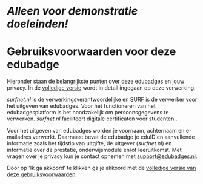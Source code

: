 # *Alleen voor demonstratie doeleinden!*
# Gebruiksvoorwaarden voor deze edubadge

Hieronder staan de belangrijkste punten over deze edubadges en jouw privacy. In de [volledige versie](https://raw.githubusercontent.com/edubadges/privacy/master/surfnet.nl/informal-edubadges-agreement-nl.md) wordt in detail ingegaan op deze verwerking.

*surfnet.nl* is de verwerkingsverantwoordelijke en SURF is de verwerker voor het uitgeven van edubadges. Voor het functioneren van het edubadgesplatform is het noodzakelijk om persoonsgegevens te verwerken. *surfnet.nl* faciliteert digitale certificaten voor studenten..

Voor het uitgeven van edubadges worden je voornaam, achternaam en e-mailadres verwerkt. Daarnaast bevat de edubadge je eduID en aanvullende informatie zoals het tijdstip van uitgifte, de uitgever (*surfnet.nl*) en informatie over de prestatie, onderwijsmodule en/of leeruitkomst. Met vragen over je privacy kun je contact opnemen met [support@edubadges.nl](mailto:support@edubadges.nl).

Door op 'Ik ga akkoord' te klikken ga je akkoord met de [volledige versie van deze gebruiksvoorwaarden](https://raw.githubusercontent.com/edubadges/privacy/master/surfnet.nl/informal-edubadges-agreement-nl.md).